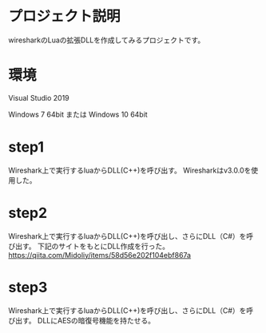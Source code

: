 # プロジェクト説明

wiresharkのLuaの拡張DLLを作成してみるプロジェクトです。

# 環境

Visual Studio 2019

Windows 7 64bit または Windows 10 64bit

# step1

Wireshark上で実行するluaからDLL(C++)を呼び出す。
Wiresharkはv3.0.0を使用した。

# step2

Wireshark上で実行するluaからDLL(C++)を呼び出し、さらにDLL（C#）を呼び出す。
下記のサイトをもとにDLL作成を行った。
https://qiita.com/Midoliy/items/58d56e202f104ebf867a

# step3

Wireshark上で実行するluaからDLL(C++)を呼び出し、さらにDLL（C#）を呼び出す。
DLLにAESの暗復号機能を持たせる。


